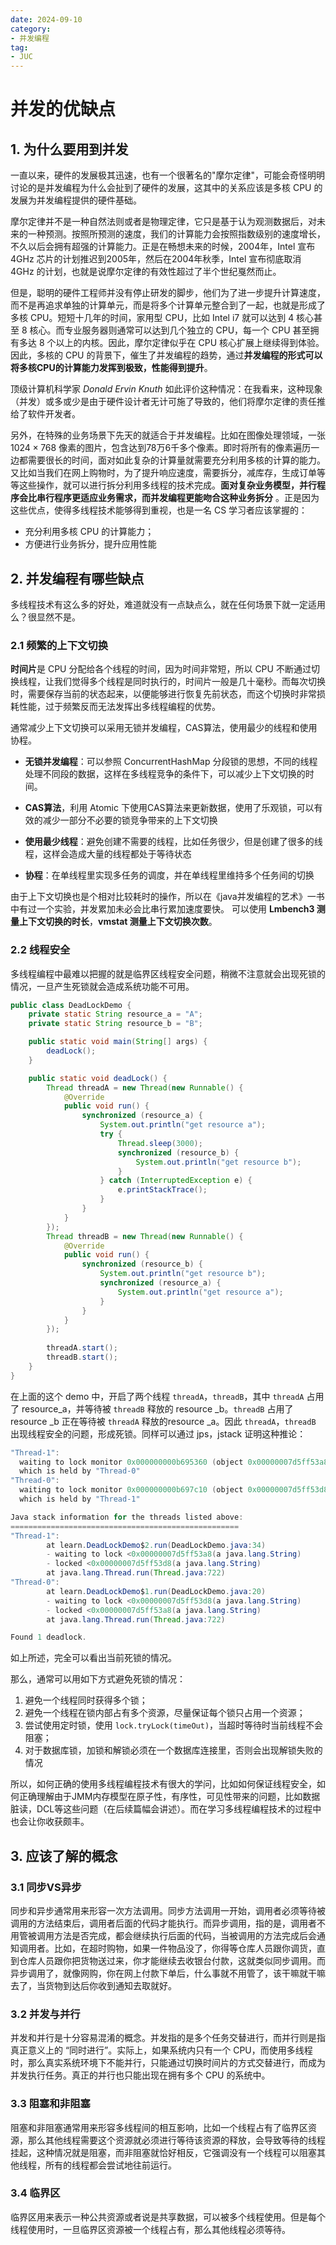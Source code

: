 ```yaml
---
date: 2024-09-10
category: 
- 并发编程
tag: 
- JUC
---
```


# 并发的优缺点

<!-- more -->

## 1. 为什么要用到并发

一直以来，硬件的发展极其迅速，也有一个很著名的"摩尔定律"，可能会奇怪明明讨论的是并发编程为什么会扯到了硬件的发展，这其中的关系应该是多核 CPU 的发展为并发编程提供的硬件基础。

摩尔定律并不是一种自然法则或者是物理定律，它只是基于认为观测数据后，对未来的一种预测。按照所预测的速度，我们的计算能力会按照指数级别的速度增长，不久以后会拥有超强的计算能力。正是在畅想未来的时候，2004年，Intel 宣布 4GHz 芯片的计划推迟到2005年，然后在2004年秋季，Intel 宣布彻底取消 4GHz 的计划，也就是说摩尔定律的有效性超过了半个世纪戛然而止。

但是，聪明的硬件工程师并没有停止研发的脚步，他们为了进一步提升计算速度，而不是再追求单独的计算单元，而是将多个计算单元整合到了一起，也就是形成了多核 CPU。短短十几年的时间，家用型 CPU，比如 Intel i7 就可以达到 4 核心甚至 8 核心。而专业服务器则通常可以达到几个独立的 CPU，每一个 CPU 甚至拥有多达 8 个以上的内核。因此，摩尔定律似乎在 CPU 核心扩展上继续得到体验。因此，多核的 CPU 的背景下，催生了并发编程的趋势，通过**并发编程的形式可以将多核CPU的计算能力发挥到极致，性能得到提升**。

顶级计算机科学家 $Donald \ Ervin \ Knuth$ 如此评价这种情况：在我看来，这种现象（并发）或多或少是由于硬件设计者无计可施了导致的，他们将摩尔定律的责任推给了软件开发者。

另外，在特殊的业务场景下先天的就适合于并发编程。比如在图像处理领域，一张 $1024 × 768$ 像素的图片，包含达到$78$万$6$千多个像素。即时将所有的像素遍历一边都需要很长的时间，面对如此复杂的计算量就需要充分利用多核的计算的能力。又比如当我们在网上购物时，为了提升响应速度，需要拆分，减库存，生成订单等等这些操作，就可以进行拆分利用多线程的技术完成。**面对复杂业务模型，并行程序会比串行程序更适应业务需求，而并发编程更能吻合这种业务拆分** 。正是因为这些优点，使得多线程技术能够得到重视，也是一名 CS 学习者应该掌握的：

- 充分利用多核 CPU 的计算能力；
- 方便进行业务拆分，提升应用性能

## 2. 并发编程有哪些缺点

多线程技术有这么多的好处，难道就没有一点缺点么，就在任何场景下就一定适用么？很显然不是。

### 2.1 频繁的上下文切换

**时间片**是 CPU 分配给各个线程的时间，因为时间非常短，所以 CPU 不断通过切换线程，让我们觉得多个线程是同时执行的，时间片一般是几十毫秒。而每次切换时，需要保存当前的状态起来，以便能够进行恢复先前状态，而这个切换时非常损耗性能，过于频繁反而无法发挥出多线程编程的优势。

通常减少上下文切换可以采用无锁并发编程，CAS算法，使用最少的线程和使用协程。

- **无锁并发编程**：可以参照 ConcurrentHashMap 分段锁的思想，不同的线程处理不同段的数据，这样在多线程竞争的条件下，可以减少上下文切换的时间。

- **CAS算法**，利用 Atomic 下使用CAS算法来更新数据，使用了乐观锁，可以有效的减少一部分不必要的锁竞争带来的上下文切换

- **使用最少线程**：避免创建不需要的线程，比如任务很少，但是创建了很多的线程，这样会造成大量的线程都处于等待状态

- **协程**：在单线程里实现多任务的调度，并在单线程里维持多个任务间的切换

由于上下文切换也是个相对比较耗时的操作，所以在《java并发编程的艺术》一书中有过一个实验，并发累加未必会比串行累加速度要快。 可以使用 **Lmbench3 测量上下文切换的时长**，**vmstat 测量上下文切换次数**。

### 2.2 线程安全

多线程编程中最难以把握的就是临界区线程安全问题，稍微不注意就会出现死锁的情况，一旦产生死锁就会造成系统功能不可用。

```java
public class DeadLockDemo {
    private static String resource_a = "A";
    private static String resource_b = "B";

    public static void main(String[] args) {
        deadLock();
    }

    public static void deadLock() {
        Thread threadA = new Thread(new Runnable() {
            @Override
            public void run() {
                synchronized (resource_a) {
                    System.out.println("get resource a");
                    try {
                        Thread.sleep(3000);
                        synchronized (resource_b) {
                            System.out.println("get resource b");
                        }
                    } catch (InterruptedException e) {
                        e.printStackTrace();
                    }
                }
            }
        });
        Thread threadB = new Thread(new Runnable() {
            @Override
            public void run() {
                synchronized (resource_b) {
                    System.out.println("get resource b");
                    synchronized (resource_a) {
                        System.out.println("get resource a");
                    }
                }
            }
        });
        
        threadA.start();
        threadB.start();
    }
}
```

在上面的这个 demo 中，开启了两个线程 `threadA`，`threadB`，其中 `threadA` 占用了 resource_a，并等待被 `threadB` 释放的 resource _b。`threadB` 占用了 resource _b 正在等待被 `threadA` 释放的resource _a。因此 `threadA`，`threadB` 出现线程安全的问题，形成死锁。同样可以通过 jps，jstack 证明这种推论：

```java
"Thread-1":
  waiting to lock monitor 0x000000000b695360 (object 0x00000007d5ff53a8, a java.lang.String),
  which is held by "Thread-0"
"Thread-0":
  waiting to lock monitor 0x000000000b697c10 (object 0x00000007d5ff53d8, a java.lang.String),
  which is held by "Thread-1"

Java stack information for the threads listed above:
===================================================
"Thread-1":
        at learn.DeadLockDemo$2.run(DeadLockDemo.java:34)
        - waiting to lock <0x00000007d5ff53a8(a java.lang.String)
        - locked <0x00000007d5ff53d8(a java.lang.String)
        at java.lang.Thread.run(Thread.java:722)
"Thread-0":
        at learn.DeadLockDemo$1.run(DeadLockDemo.java:20)
        - waiting to lock <0x00000007d5ff53d8(a java.lang.String)
        - locked <0x00000007d5ff53a8(a java.lang.String)
        at java.lang.Thread.run(Thread.java:722)

Found 1 deadlock.
```
 
如上所述，完全可以看出当前死锁的情况。

那么，通常可以用如下方式避免死锁的情况：

1. 避免一个线程同时获得多个锁；
2. 避免一个线程在锁内部占有多个资源，尽量保证每个锁只占用一个资源；
3. 尝试使用定时锁，使用 `lock.tryLock(timeOut)`，当超时等待时当前线程不会阻塞；
4. 对于数据库锁，加锁和解锁必须在一个数据库连接里，否则会出现解锁失败的情况

所以，如何正确的使用多线程编程技术有很大的学问，比如如何保证线程安全，如何正确理解由于JMM内存模型在原子性，有序性，可见性带来的问题，比如数据脏读，DCL等这些问题（在后续篇幅会讲述）。而在学习多线程编程技术的过程中也会让你收获颇丰。


## 3. 应该了解的概念

### 3.1 同步VS异步

同步和异步通常用来形容一次方法调用。同步方法调用一开始，调用者必须等待被调用的方法结束后，调用者后面的代码才能执行。而异步调用，指的是，调用者不用管被调用方法是否完成，都会继续执行后面的代码，当被调用的方法完成后会通知调用者。比如，在超时购物，如果一件物品没了，你得等仓库人员跟你调货，直到仓库人员跟你把货物送过来，你才能继续去收银台付款，这就类似同步调用。而异步调用了，就像网购，你在网上付款下单后，什么事就不用管了，该干嘛就干嘛去了，当货物到达后你收到通知去取就好。

### 3.2 并发与并行

并发和并行是十分容易混淆的概念。并发指的是多个任务交替进行，而并行则是指真正意义上的 “同时进行”。实际上，如果系统内只有一个 CPU，而使用多线程时，那么真实系统环境下不能并行，只能通过切换时间片的方式交替进行，而成为并发执行任务。真正的并行也只能出现在拥有多个 CPU 的系统中。

### 3.3 阻塞和非阻塞

阻塞和非阻塞通常用来形容多线程间的相互影响，比如一个线程占有了临界区资源，那么其他线程需要这个资源就必须进行等待该资源的释放，会导致等待的线程挂起，这种情况就是阻塞，而非阻塞就恰好相反，它强调没有一个线程可以阻塞其他线程，所有的线程都会尝试地往前运行。

### 3.4 临界区
临界区用来表示一种公共资源或者说是共享数据，可以被多个线程使用。但是每个线程使用时，一旦临界区资源被一个线程占有，那么其他线程必须等待。

